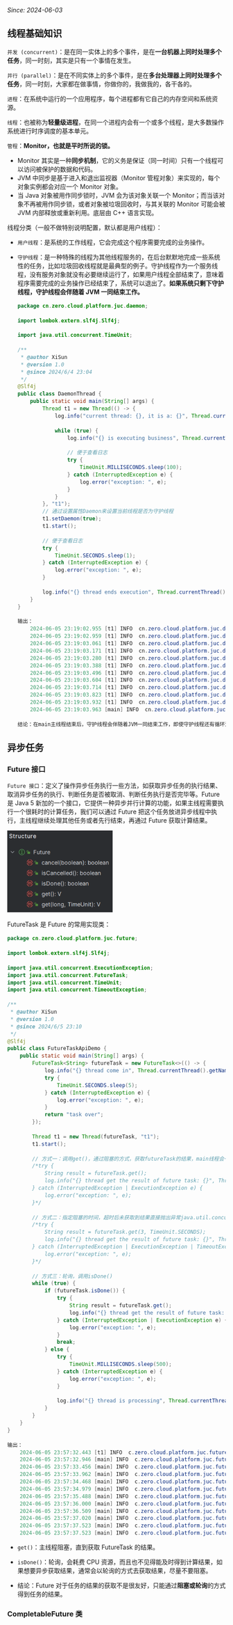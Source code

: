 *Since: 2024-06-03*

## 线程基础知识

`并发 (concurrent)`：是在同一实体上的多个事件，是在**一台机器上同时处理多个任务**，同一时刻，其实是只有一个事情在发生。

`并行 (parallel)`：是在不同实体上的多个事件，是在**多台处理器上同时处理多个任务**，同一时刻，大家都在做事情，你做你的，我做我的，各干各的。

`进程`：在系统中运行的一个应用程序，每个进程都有它自己的内存空间和系统资源。

`线程`：也被称为**轻量级进程**，在同一个进程内会有一个或多个线程，是大多数操作系统进行时序调度的基本单元。

`管程`：**Monitor，也就是平时所说的锁。**

- Monitor 其实是一种**同步机制**，它的义务是保证（同一时间）只有一个线程可以访问被保护的数据和代码。
- JVM 中同步是基于进入和退出监视器（Monitor 管程对象）来实现的，每个对象实例都会对应一个 Monitor 对象。
- 当 Java 对象被用作同步锁时，JVM 会为该对象关联一个 Monitor；而当该对象不再被用作同步锁，或者对象被垃圾回收时，与其关联的 Monitor 可能会被 JVM 内部释放或重新利用。底层由 C++ 语言实现。

线程分类（一般不做特别说明配置，默认都是用户线程）：

- `用户线程`：是系统的工作线程，它会完成这个程序需要完成的业务操作。

- `守护线程`：是一种特殊的线程为其他线程服务的，在后台默默地完成一些系统性的任务，比如垃圾回收线程就是最典型的例子。守护线程作为一个服务线程，没有服务对象就没有必要继续运行了，如果用户线程全部结束了，意味着程序需要完成的业务操作已经结束了，系统可以退出了。**如果系统只剩下守护线程，守护线程会伴随着 JVM 一同结束工作。**

  ```java
  package cn.zero.cloud.platform.juc.daemon;
  
  import lombok.extern.slf4j.Slf4j;
  
  import java.util.concurrent.TimeUnit;
  
  /**
   * @author XiSun
   * @version 1.0
   * @since 2024/6/4 23:04
   */
  @Slf4j
  public class DaemonThread {
      public static void main(String[] args) {
          Thread t1 = new Thread(() -> {
              log.info("current thread: {}, it is a: {}", Thread.currentThread().getName(), (Thread.currentThread().isDaemon() ? "daemon thread" : "user thread"));
  
              while (true) {
                  log.info("{} is executing business", Thread.currentThread().getName());
  
                  // 便于查看日志
                  try {
                      TimeUnit.MILLISECONDS.sleep(100);
                  } catch (InterruptedException e) {
                      log.error("exception: ", e);
                  }
              }
          }, "t1");
          // 通过设置属性Daemon来设置当前线程是否为守护线程
          t1.setDaemon(true);
          t1.start();
  
          // 便于查看日志
          try {
              TimeUnit.SECONDS.sleep(1);
          } catch (InterruptedException e) {
              log.error("exception: ", e);
          }
  
          log.info("{} thread ends execution", Thread.currentThread().getName());
      }
  }
  
  输出：
      2024-06-05 23:19:02.955 [t1] INFO  cn.zero.cloud.platform.juc.daemon.DaemonThread - current thread: t1, it is a: daemon thread
      2024-06-05 23:19:02.959 [t1] INFO  cn.zero.cloud.platform.juc.daemon.DaemonThread - t1 is executing business
      2024-06-05 23:19:03.061 [t1] INFO  cn.zero.cloud.platform.juc.daemon.DaemonThread - t1 is executing business
      2024-06-05 23:19:03.171 [t1] INFO  cn.zero.cloud.platform.juc.daemon.DaemonThread - t1 is executing business
      2024-06-05 23:19:03.280 [t1] INFO  cn.zero.cloud.platform.juc.daemon.DaemonThread - t1 is executing business
      2024-06-05 23:19:03.388 [t1] INFO  cn.zero.cloud.platform.juc.daemon.DaemonThread - t1 is executing business
      2024-06-05 23:19:03.496 [t1] INFO  cn.zero.cloud.platform.juc.daemon.DaemonThread - t1 is executing business
      2024-06-05 23:19:03.604 [t1] INFO  cn.zero.cloud.platform.juc.daemon.DaemonThread - t1 is executing business
      2024-06-05 23:19:03.714 [t1] INFO  cn.zero.cloud.platform.juc.daemon.DaemonThread - t1 is executing business
      2024-06-05 23:19:03.823 [t1] INFO  cn.zero.cloud.platform.juc.daemon.DaemonThread - t1 is executing business
      2024-06-05 23:19:03.932 [t1] INFO  cn.zero.cloud.platform.juc.daemon.DaemonThread - t1 is executing business
      2024-06-05 23:19:03.963 [main] INFO  cn.zero.cloud.platform.juc.daemon.DaemonThread - main thread ends execution
          
  结论：在main主线程结束后，守护线程会伴随着JVM一同结束工作，即使守护线程还有循环没有结束
  ```
  

## 异步任务

### Future 接口

`Future 接口`：定义了操作异步任务执行一些方法，如获取异步任务的执行结果、取消异步任务的执行、判断任务是否被取消、判断任务执行是否完毕等。Future 是 Java 5 新加的一个接口，它提供一种异步并行计算的功能，如果主线程需要执行一个很耗时的计算任务，我们可以通过 Future 把这个任务放进异步线程中执行，主线程继续处理其他任务或者先行结束，再通过 Future 获取计算结果。

<img src="./java-juc/image-20240605230007600.png" alt="image-20240605230007600" style="zoom:80%;" />

FutureTask 是 Future 的常用实现类：

```java
package cn.zero.cloud.platform.juc.future;

import lombok.extern.slf4j.Slf4j;

import java.util.concurrent.ExecutionException;
import java.util.concurrent.FutureTask;
import java.util.concurrent.TimeUnit;
import java.util.concurrent.TimeoutException;

/**
 * @author XiSun
 * @version 1.0
 * @since 2024/6/5 23:10
 */
@Slf4j
public class FutureTaskApiDemo {
    public static void main(String[] args) {
        FutureTask<String> futureTask = new FutureTask<>(() -> {
            log.info("{} thread come in", Thread.currentThread().getName());
            try {
                TimeUnit.SECONDS.sleep(5);
            } catch (InterruptedException e) {
                log.error("exception: ", e);
            }
            return "task over";
        });

        Thread t1 = new Thread(futureTask, "t1");
        t1.start();

        // 方式一：调用get()，通过阻塞的方式，获取futureTask的结果，main线程会一直阻塞，直到futureTask返回结果
        /*try {
            String result = futureTask.get();
            log.info("{} thread get the result of future task: {}", Thread.currentThread().getName(), result);
        } catch (InterruptedException | ExecutionException e) {
            log.error("exception: ", e);
        }*/

        // 方式二：指定阻塞的时间，超时后未获取到结果直接抛出异常java.util.concurrent.TimeoutException
        /*try {
            String result = futureTask.get(3, TimeUnit.SECONDS);
            log.info("{} thread get the result of future task: {}", Thread.currentThread().getName(), result);
        } catch (InterruptedException | ExecutionException | TimeoutException e) {
            log.error("exception: ", e);
        }*/

        // 方式三：轮询，调用isDone()
        while (true) {
            if (futureTask.isDone()) {
                try {
                    String result = futureTask.get();
                    log.info("{} thread get the result of future task: {}", Thread.currentThread().getName(), result);
                } catch (InterruptedException | ExecutionException e) {
                    log.error("exception: ", e);
                }
                break;
            } else {
                try {
                    TimeUnit.MILLISECONDS.sleep(500);
                } catch (InterruptedException e) {
                    log.error("exception: ", e);
                }

                log.info("{} thread is processing", Thread.currentThread().getName());
            }
        }
    }
}

输出：
    2024-06-05 23:57:32.443 [t1] INFO  c.zero.cloud.platform.juc.future.FutureTaskApiDemo - t1 thread come in
    2024-06-05 23:57:32.946 [main] INFO  c.zero.cloud.platform.juc.future.FutureTaskApiDemo - main thread is processing
    2024-06-05 23:57:33.456 [main] INFO  c.zero.cloud.platform.juc.future.FutureTaskApiDemo - main thread is processing
    2024-06-05 23:57:33.962 [main] INFO  c.zero.cloud.platform.juc.future.FutureTaskApiDemo - main thread is processing
    2024-06-05 23:57:34.468 [main] INFO  c.zero.cloud.platform.juc.future.FutureTaskApiDemo - main thread is processing
    2024-06-05 23:57:34.979 [main] INFO  c.zero.cloud.platform.juc.future.FutureTaskApiDemo - main thread is processing
    2024-06-05 23:57:35.488 [main] INFO  c.zero.cloud.platform.juc.future.FutureTaskApiDemo - main thread is processing
    2024-06-05 23:57:36.000 [main] INFO  c.zero.cloud.platform.juc.future.FutureTaskApiDemo - main thread is processing
    2024-06-05 23:57:36.509 [main] INFO  c.zero.cloud.platform.juc.future.FutureTaskApiDemo - main thread is processing
    2024-06-05 23:57:37.020 [main] INFO  c.zero.cloud.platform.juc.future.FutureTaskApiDemo - main thread is processing
    2024-06-05 23:57:37.523 [main] INFO  c.zero.cloud.platform.juc.future.FutureTaskApiDemo - main thread is processing
    2024-06-05 23:57:37.523 [main] INFO  c.zero.cloud.platform.juc.future.FutureTaskApiDemo - main thread get the result of future task: task over
```

- `get()`：主线程阻塞，直到获取 FutureTask 的结果。
- `isDone()`：轮询，会耗费 CPU 资源，而且也不见得能及时得到计算结果，如果想要异步获取结果，通常会以轮询的方式去获取结果，尽量不要阻塞。

- 结论：Future 对于任务的结果的获取不是很友好，只能通过**阻塞或轮询**的方式得到任务的结果。

### CompletableFuture 类
